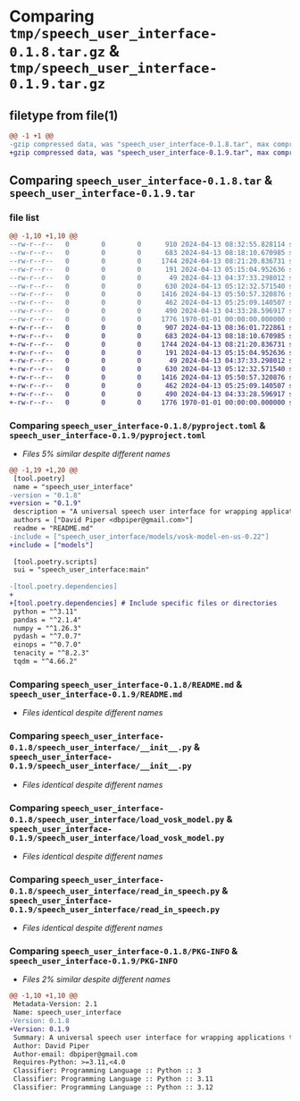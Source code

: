 # Comparing `tmp/speech_user_interface-0.1.8.tar.gz` & `tmp/speech_user_interface-0.1.9.tar.gz`

## filetype from file(1)

```diff
@@ -1 +1 @@
-gzip compressed data, was "speech_user_interface-0.1.8.tar", max compression
+gzip compressed data, was "speech_user_interface-0.1.9.tar", max compression
```

## Comparing `speech_user_interface-0.1.8.tar` & `speech_user_interface-0.1.9.tar`

### file list

```diff
@@ -1,10 +1,10 @@
--rw-r--r--   0        0        0      910 2024-04-13 08:32:55.828114 speech_user_interface-0.1.8/pyproject.toml
--rw-r--r--   0        0        0      683 2024-04-13 08:18:10.670985 speech_user_interface-0.1.8/README.md
--rw-r--r--   0        0        0     1744 2024-04-13 08:21:20.836731 speech_user_interface-0.1.8/speech_user_interface/__init__.py
--rw-r--r--   0        0        0      191 2024-04-13 05:15:04.952636 speech_user_interface-0.1.8/speech_user_interface/compare_strings.py
--rw-r--r--   0        0        0       49 2024-04-13 04:37:33.298012 speech_user_interface-0.1.8/speech_user_interface/CONSTANTS.py
--rw-r--r--   0        0        0      630 2024-04-13 05:12:32.571540 speech_user_interface-0.1.8/speech_user_interface/load_vosk_model.py
--rw-r--r--   0        0        0     1416 2024-04-13 05:50:57.320876 speech_user_interface-0.1.8/speech_user_interface/read_in_speech.py
--rw-r--r--   0        0        0      462 2024-04-13 05:25:09.140507 speech_user_interface-0.1.8/speech_user_interface/send_text_to_chatgpt.py
--rw-r--r--   0        0        0      490 2024-04-13 04:33:28.596917 speech_user_interface-0.1.8/speech_user_interface/speak_text.py
--rw-r--r--   0        0        0     1776 1970-01-01 00:00:00.000000 speech_user_interface-0.1.8/PKG-INFO
+-rw-r--r--   0        0        0      907 2024-04-13 08:36:01.722861 speech_user_interface-0.1.9/pyproject.toml
+-rw-r--r--   0        0        0      683 2024-04-13 08:18:10.670985 speech_user_interface-0.1.9/README.md
+-rw-r--r--   0        0        0     1744 2024-04-13 08:21:20.836731 speech_user_interface-0.1.9/speech_user_interface/__init__.py
+-rw-r--r--   0        0        0      191 2024-04-13 05:15:04.952636 speech_user_interface-0.1.9/speech_user_interface/compare_strings.py
+-rw-r--r--   0        0        0       49 2024-04-13 04:37:33.298012 speech_user_interface-0.1.9/speech_user_interface/CONSTANTS.py
+-rw-r--r--   0        0        0      630 2024-04-13 05:12:32.571540 speech_user_interface-0.1.9/speech_user_interface/load_vosk_model.py
+-rw-r--r--   0        0        0     1416 2024-04-13 05:50:57.320876 speech_user_interface-0.1.9/speech_user_interface/read_in_speech.py
+-rw-r--r--   0        0        0      462 2024-04-13 05:25:09.140507 speech_user_interface-0.1.9/speech_user_interface/send_text_to_chatgpt.py
+-rw-r--r--   0        0        0      490 2024-04-13 04:33:28.596917 speech_user_interface-0.1.9/speech_user_interface/speak_text.py
+-rw-r--r--   0        0        0     1776 1970-01-01 00:00:00.000000 speech_user_interface-0.1.9/PKG-INFO
```

### Comparing `speech_user_interface-0.1.8/pyproject.toml` & `speech_user_interface-0.1.9/pyproject.toml`

 * *Files 5% similar despite different names*

```diff
@@ -1,19 +1,20 @@
 [tool.poetry]
 name = "speech_user_interface"
-version = "0.1.8"
+version = "0.1.9"
 description = "A universal speech user interface for wrapping applications to provide them with a user interface that uses speech rather than text commands or traditional user interfaces"
 authors = ["David Piper <dbpiper@gmail.com>"]
 readme = "README.md"
-include = ["speech_user_interface/models/vosk-model-en-us-0.22"]
+include = ["models"]
 
 [tool.poetry.scripts]
 sui = "speech_user_interface:main"
 
-[tool.poetry.dependencies]
+
+[tool.poetry.dependencies] # Include specific files or directories
 python = "^3.11"
 pandas = "^2.1.4"
 numpy = "^1.26.3"
 pydash = "^7.0.7"
 einops = "^0.7.0"
 tenacity = "^8.2.3"
 tqdm = "^4.66.2"
```

### Comparing `speech_user_interface-0.1.8/README.md` & `speech_user_interface-0.1.9/README.md`

 * *Files identical despite different names*

### Comparing `speech_user_interface-0.1.8/speech_user_interface/__init__.py` & `speech_user_interface-0.1.9/speech_user_interface/__init__.py`

 * *Files identical despite different names*

### Comparing `speech_user_interface-0.1.8/speech_user_interface/load_vosk_model.py` & `speech_user_interface-0.1.9/speech_user_interface/load_vosk_model.py`

 * *Files identical despite different names*

### Comparing `speech_user_interface-0.1.8/speech_user_interface/read_in_speech.py` & `speech_user_interface-0.1.9/speech_user_interface/read_in_speech.py`

 * *Files identical despite different names*

### Comparing `speech_user_interface-0.1.8/PKG-INFO` & `speech_user_interface-0.1.9/PKG-INFO`

 * *Files 2% similar despite different names*

```diff
@@ -1,10 +1,10 @@
 Metadata-Version: 2.1
 Name: speech_user_interface
-Version: 0.1.8
+Version: 0.1.9
 Summary: A universal speech user interface for wrapping applications to provide them with a user interface that uses speech rather than text commands or traditional user interfaces
 Author: David Piper
 Author-email: dbpiper@gmail.com
 Requires-Python: >=3.11,<4.0
 Classifier: Programming Language :: Python :: 3
 Classifier: Programming Language :: Python :: 3.11
 Classifier: Programming Language :: Python :: 3.12
```


